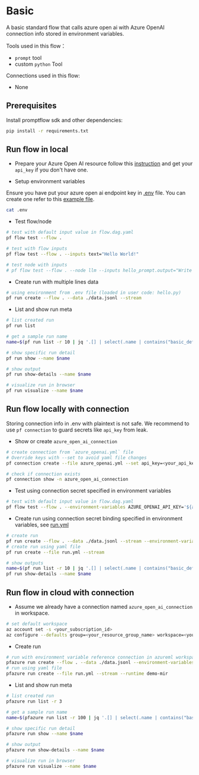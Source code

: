 # Basic
A basic standard flow that calls azure open ai with Azure OpenAI connection info stored in environment variables. 

Tools used in this flow：
- `prompt` tool
- custom `python` Tool

Connections used in this flow:
- None

## Prerequisites

Install promptflow sdk and other dependencies:
```bash
pip install -r requirements.txt
```

## Run flow in local

- Prepare your Azure Open AI resource follow this [instruction](https://learn.microsoft.com/en-us/azure/cognitive-services/openai/how-to/create-resource?pivots=web-portal) and get your `api_key` if you don't have one.

- Setup environment variables

Ensure you have put your azure open ai endpoint key in [.env](.env) file. You can create one refer to this [example file](.env.example).

```bash
cat .env
```

- Test flow/node
```bash
# test with default input value in flow.dag.yaml
pf flow test --flow .

# test with flow inputs
pf flow test --flow . --inputs text="Hello World!"

# test node with inputs
# pf flow test --flow . --node llm --inputs hello_prompt.output="Write a simple Hello World program that displays the greeting message when executed."
```

- Create run with multiple lines data
```bash
# using environment from .env file (loaded in user code: hello.py)
pf run create --flow . --data ./data.jsonl --stream
```

- List and show run meta
```bash
# list created run
pf run list

# get a sample run name
name=$(pf run list -r 10 | jq '.[] | select(.name | contains("basic_default")) | .name'| head -n 1 | tr -d '"')

# show specific run detail
pf run show --name $name

# show output
pf run show-details --name $name

# visualize run in browser
pf run visualize --name $name
```

## Run flow locally with connection
Storing connection info in .env with plaintext is not safe. We recommend to use `pf connection` to guard secrets like `api_key` from leak.

- Show or create `azure_open_ai_connection`
```bash
# create connection from `azure_openai.yml` file
# Override keys with --set to avoid yaml file changes
pf connection create --file azure_openai.yml --set api_key=<your_api_key> api_base=<your_api_base>

# check if connection exists
pf connection show -n azure_open_ai_connection
```

- Test using connection secret specified in environment variables
```bash
# test with default input value in flow.dag.yaml 
pf flow test --flow . --environment-variables AZURE_OPENAI_API_KEY='${azure_open_ai_connection.api_key}' AZURE_OPENAI_API_BASE='${azure_open_ai_connection.api_base}'
```

- Create run using connection secret binding specified in environment variables, see [run.yml](run.yml)
```bash
# create run
pf run create --flow . --data ./data.jsonl --stream --environment-variables AZURE_OPENAI_API_KEY='${azure_open_ai_connection.api_key}' AZURE_OPENAI_API_BASE='${azure_open_ai_connection.api_base}'
# create run using yaml file
pf run create --file run.yml --stream

# show outputs
name=$(pf run list -r 10 | jq '.[] | select(.name | contains("basic_default")) | .name'| head -n 1 | tr -d '"')
pf run show-details --name $name
```

## Run flow in cloud with connection
- Assume we already have a connection named `azure_open_ai_connection` in workspace.
```bash
# set default workspace
az account set -s <your_subscription_id>
az configure --defaults group=<your_resource_group_name> workspace=<your_workspace_name>
```

- Create run
```bash
# run with environment variable reference connection in azureml workspace 
pfazure run create --flow . --data ./data.jsonl --environment-variables AZURE_OPENAI_API_KEY='${azure_open_ai_connection.api_key}' AZURE_OPENAI_API_BASE='${azure_open_ai_connection.api_base}' --stream --runtime demo-mir
# run using yaml file
pfazure run create --file run.yml --stream --runtime demo-mir
```

- List and show run meta
```bash
# list created run
pfazure run list -r 3

# get a sample run name
name=$(pfazure run list -r 100 | jq '.[] | select(.name | contains("basic_default")) | .name'| head -n 1 | tr -d '"')

# show specific run detail
pfazure run show --name $name

# show output
pfazure run show-details --name $name

# visualize run in browser
pfazure run visualize --name $name
```